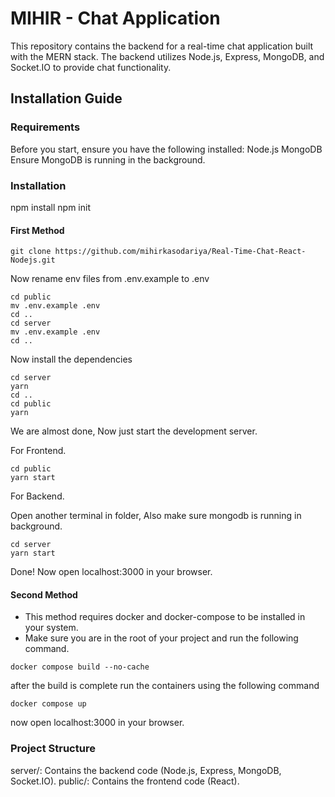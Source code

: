 # MIHIR - Chat Application 
This repository contains the backend for a real-time chat application built with the MERN stack. The backend utilizes Node.js, Express, MongoDB, and Socket.IO to provide chat functionality.

## Installation Guide
### Requirements
Before you start, ensure you have the following installed:
Node.js
MongoDB
Ensure MongoDB is running in the background.

### Installation
npm install
npm init

#### First Method
```shell
git clone https://github.com/mihirkasodariya/Real-Time-Chat-React-Nodejs.git
```
Now rename env files from .env.example to .env
```shell
cd public
mv .env.example .env
cd ..
cd server
mv .env.example .env
cd ..
```

Now install the dependencies
```shell
cd server
yarn
cd ..
cd public
yarn
```
We are almost done, Now just start the development server.

For Frontend.
```shell
cd public
yarn start
```
For Backend.

Open another terminal in folder, Also make sure mongodb is running in background.
```shell
cd server
yarn start
```
Done! Now open localhost:3000 in your browser.

#### Second Method
- This method requires docker and docker-compose to be installed in your system.
- Make sure you are in the root of your project and run the following command.

```shell
docker compose build --no-cache
```
after the build is complete run the containers using the following command
```shell
docker compose up
```
now open localhost:3000 in your browser.

### Project Structure
server/: Contains the backend code (Node.js, Express, MongoDB, Socket.IO).
public/: Contains the frontend code (React).
